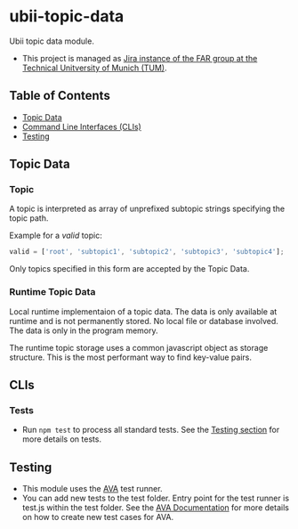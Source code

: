 # ubii-topic-data

Ubii topic data module.

- This project is managed as [Jira instance of the FAR group at the Technical Unitversity of Munich (TUM)](https://jira.far.in.tum.de/).

## Table of Contents

- [Topic Data](#topic-data)
- [Command Line Interfaces (CLIs)](#clis)
- [Testing](#testing)

## Topic Data

### Topic

A topic is interpreted as array of unprefixed subtopic strings specifying the topic path.

Example for a *valid* topic:
```js
valid = ['root', 'subtopic1', 'subtopic2', 'subtopic3', 'subtopic4'];
```
Only topics specified in this form are accepted by the Topic Data.

### Runtime Topic Data

Local runtime implementaion of a topic data.
The data is only available at runtime and is not permanently stored. No local file or database involved. The data is only in the program memory.

The runtime topic storage uses a common javascript object as storage structure. This is the most performant way to find key-value pairs.

## CLIs

### Tests

- Run ``npm test`` to process all standard tests. See the [Testing section](Testing) for more details on tests.

## Testing

- This module uses the [AVA](https://github.com/avajs/ava) test runner.
- You can add new tests to the test folder. Entry point for the test runner is test.js within the test folder. See the [AVA Documentation](https://github.com/avajs/ava#contents) for more details on how to create new test cases for AVA.